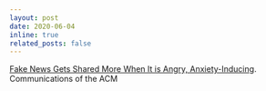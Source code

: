 ```yaml
---
layout: post
date: 2020-06-04
inline: true
related_posts: false
---
```


[Fake News Gets Shared More When It is Angry, Anxiety-Inducing](https://cacmb4.acm.org/news/245394-fake-news-gets-shared-more-when-it-is-angry-anxiety-inducing/fulltext). Communications of the ACM
